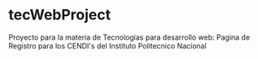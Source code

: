 # tecWebProject
Proyecto para la materia de Tecnologias para desarrollo web: Pagina de Registro para los CENDI's del Instituto Politecnico Nacional
